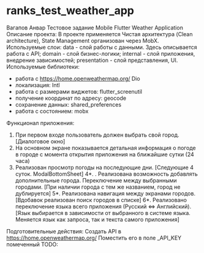 # ranks_test_weather_app

Вагапов Анвар
Тестовое задание Mobile Flutter Weather Application
Описание проекта: В проекте применяется Чистая архитектура (Clean architecture), State Management организован через MobX. Используемые слои:
data - слой работы с данными. Здесь описывается работа с API;
domain - слой бизнес-логики;
internal - слой приложения, внедрение зависимостей;
presentation - слой представления, UI.
Используемые библиотеки: 
- работа с https://home.openweathermap.org/ Dio
- локализация: Intl
- работа с размерами виджетов: flutter_screenutil
- получение координат по адресу: geocode
- сохранение данных: shared_preferences
- работа с состоянием: mobx

Функционал приложения:

1. При первом входе пользователь должен выбрать свой город. [Диалоговое окно]
2. На основном экране показывается детальная информация о погоде в городе с момента открытия приложения на ближайшие сутки (24 часа)
3. Реализован просмотр погоды на последующие дни. [Следующие 4 суток. ModalBottomSheet]
4*. . Реализована возможность добавлять дополнительные города. Переключение между выбранными городами. [При наличии города с тем же названием, город не дублируется]
5*. Реализована навигация между экранами городов. [Вдобавок реализован поиск городов в списке]
6*. Реализовано переключение языка всего приложения (Русский <=> Английский). [Язык выбирается в зависимости от выбранного в системе языка. Меняется язык как запроса, так и текста самого приложения]

Подготовительные действия: Создать API в https://home.openweathermap.org/ Поместить его в поле _API_KEY помеченный TODO:
